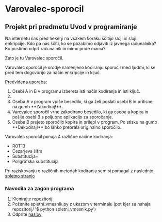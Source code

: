 # Varovalec-sporocil

## Projekt pri predmetu Uvod v programiranje

Na internetu nas pred hekerji na vsakem koraku ščitijo sloji in sloji enkripcije.
Kdo pa nas ščiti, ko se pozabimo odjaviti iz javnega računalnika? Ko pustimo odprt računalnik in mimo pride mama?

Zato je tu Varovalec sporočil. 

Varovalec sporočil je orodje namenjeno kodiranju sporočil med ljudmi, ki se pred tem dogovorijo za način enkripcije in ključ.

Predvidena uporaba:
<ol>
    <li>Osebi A in B v programu izbereta isti način kodiranja in isti ključ.<li>
    <li>Oseba A v program vpiše besedilo, ki ga želi poslati osebi B in pritisne na gumb **Zakodiraj!**. </li>
    <li>Varovalec sporočil vrne zakodirano besedilo, ki ga oseba a kopira in pošlje osebi B s poljubno aplikacijo za sporočanje.</li>
    <li>Oseba B prejeto sporočilo kopira in prilepi v program. Po stisku na gumb **Dekodiraj!** bo lahko prebrala originalno sporočilo.
</ol>

Varovalec sporočil ponuja 4 različne načine kodiranja:
<ul>
    <li>ROT13</li>
    <li>Cezarjeva šifra</li>
    <li>Substitucija+</li>
    <li>Poligrafska substitucija</li>
</ul>

Pri raziskovanju o različnih metodah kodiranja sem si pomagal z naslednjo [spletno stranjo](http://www.crypto-it.net/eng/simple/index.html)

### Navodila za zagon programa
<ol>
    <li>Klonirajte repozitorij</li>
    <li>Poženite spletni_vmesnik.py z ukazom v terminalu (pot kjer se nahaja repozitorij/ '$ python spletni_vmesnik.py')</li>
    <li>Odprite <a href='http://127.0.0.1:8080/'>naslov</a></li>
</ol>

    


